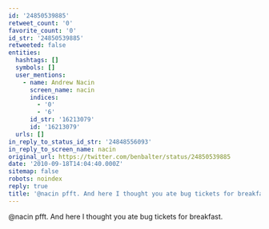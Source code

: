 ```yaml
---
id: '24850539885'
retweet_count: '0'
favorite_count: '0'
id_str: '24850539885'
retweeted: false
entities:
  hashtags: []
  symbols: []
  user_mentions:
    - name: Andrew Nacin
      screen_name: nacin
      indices:
        - '0'
        - '6'
      id_str: '16213079'
      id: '16213079'
  urls: []
in_reply_to_status_id_str: '24848556093'
in_reply_to_screen_name: nacin
original_url: https://twitter.com/benbalter/status/24850539885
date: '2010-09-18T14:04:40.000Z'
sitemap: false
robots: noindex
reply: true
title: '@nacin pfft. And here I thought you ate bug tickets for breakfast.'
---
```


@nacin pfft. And here I thought you ate bug tickets for breakfast.
